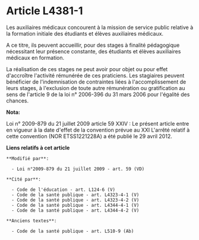 # Article L4381-1

Les auxiliaires médicaux concourent à la mission de service public relative à la formation initiale des étudiants et élèves
auxiliaires médicaux. 

A ce titre, ils peuvent accueillir, pour des stages à finalité pédagogique nécessitant leur présence constante, des étudiants
et élèves auxiliaires médicaux en formation. 

La réalisation de ces stages ne peut avoir pour objet ou pour effet d'accroître l'activité rémunérée de ces praticiens. Les
stagiaires peuvent bénéficier de l'indemnisation de contraintes liées à l'accomplissement de leurs stages, à l'exclusion de
toute autre rémunération ou gratification au sens de l'article 9 de la loi n° 2006-396 du 31 mars 2006 pour l'égalité des
chances.

**Nota:**

Loi n° 2009-879 du 21 juillet 2009 article 59 XXIV : Le présent article entre en vigueur à la date d'effet de la convention
prévue au XXI L'arrêté relatif à cette convention (NOR ETSS1221228A) a été publié le 29 avril 2012.

**Liens relatifs à cet article**

	**Modifié par**:

	  - Loi n°2009-879 du 21 juillet 2009 - art. 59 (VD)

	**Cité par**:

	  - Code de l'éducation - art. L124-6 (V)
	  - Code de la santé publique - art. L4323-4-1 (V)
	  - Code de la santé publique - art. L4323-4-2 (V)
	  - Code de la santé publique - art. L4344-4-1 (V)
	  - Code de la santé publique - art. L4344-4-2 (V)

	**Anciens textes**:

	  - Code de la santé publique - art. L510-9 (Ab)
